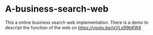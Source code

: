 # A-business-search-web

This a online business search web implementation. 
There is a demo to descript the function of the web on https://youtu.be/ixVLx99bKW4
